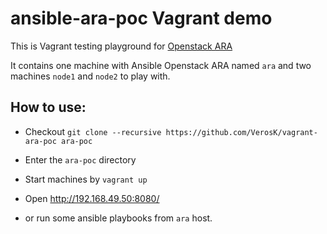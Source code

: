 # ansible-ara-poc Vagrant demo

 This is Vagrant testing playground for [Openstack ARA][1] 
 
It contains one machine with Ansible Openstack ARA named `ara` and 
two machines `node1` and `node2` to play with. 
 
## How to use:

 * Checkout `git clone --recursive https://github.com/VerosK/vagrant-ara-poc ara-poc`
 * Enter the `ara-poc` directory

 * Start machines by `vagrant up`
 * Open http://192.168.49.50:8080/ 

 * or run some ansible playbooks from `ara` host.
  
   
[1]: https://github.com/openstack/ara
